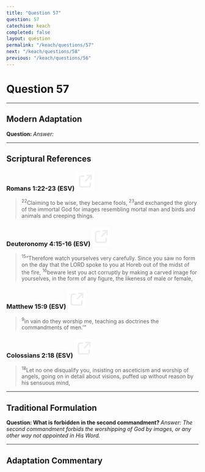 ```yaml
---
title: "Question 57"
question: 57
catechism: keach
completed: false
layout: question
permalink: "/keach/questions/57"
next: "/keach/questions/58"
previous: "/keach/questions/56"
---
```

# Question 57
---
## Modern Adaptation
<strong>
    Question:
</strong>

<em>
    Answer:
</em>

---
## Scriptural References
### Romans 1:22-23 (ESV) <a href="https://biblegateway.com/passage/?search=Romans+1%3A22-23&version=ESV"><img src="/assets/svg/link.svg"/></a>
> <sup>22</sup>Claiming to be wise, they became fools,
> <sup>23</sup>and exchanged the glory of the immortal God for images resembling mortal man and birds and animals and creeping things.

### Deuteronomy 4:15-16 (ESV) <a href="https://biblegateway.com/passage/?search=Deuteronomy+4%3A15-16&version=ESV"><img src="/assets/svg/link.svg"/></a>
> <sup>15</sup>“Therefore watch yourselves very carefully. Since you saw no form on the day that the LORD spoke to you at Horeb out of the midst of the fire,
> <sup>16</sup>beware lest you act corruptly by making a carved image for yourselves, in the form of any figure, the likeness of male or female,

### Matthew 15:9 (ESV) <a href="https://biblegateway.com/passage/?search=Matthew+15%3A9&version=ESV"><img src="/assets/svg/link.svg"/></a>
> <sup>9</sup>in vain do they worship me, teaching as doctrines the commandments of men.’”

### Colossians 2:18 (ESV) <a href="https://biblegateway.com/passage/?search=Colossians+2%3A18&version=ESV"><img src="/assets/svg/link.svg"/></a>
> <sup>18</sup>Let no one disqualify you, insisting on asceticism and worship of angels, going on in detail about visions, puffed up without reason by his sensuous mind,

---
## Traditional Formulation
<strong>
    Question: What is forbidden in the second commandment?
</strong>

<em>
    Answer: The second commandment forbids the worshipping of God by images, or any other way not appointed in His Word.
</em>

---
## Adaptation Commentary
